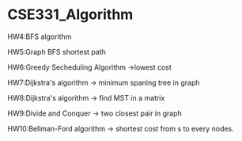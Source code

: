 # CSE331_Algorithm

HW4:BFS algorithm

HW5:Graph BFS shortest path

HW6:Greedy Secheduling Algorithm ->lowest cost

HW7:Dijkstra's algorithm -> minimum spaning tree in graph

HW8:Dijkstra's algorithm -> find MST in a matrix

HW9:Divide and Conquer -> two closest pair in graph

HW10:Bellman-Ford algorithm -> shortest cost from s to every nodes.

